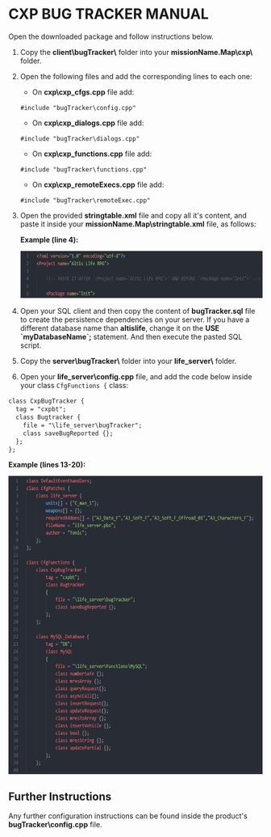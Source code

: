 # CXP BUG TRACKER MANUAL

Open the downloaded package and follow instructions below.

1. Copy the **client\\bugTracker\\** folder into your **missionName.Map\\cxp\\** folder.
2. Open the following files and add the corresponding lines to each one:
    - On **cxp\\cxp_cfgs.cpp** file add:
    ```sqf
    #include "bugTracker\config.cpp"
    ```
    - On **cxp\\cxp_dialogs.cpp** file add:
    ```sqf
    #include "bugTracker\dialogs.cpp"
    ```
    - On **cxp\\cxp_functions.cpp** file add:
    ```sqf
    #include "bugTracker\functions.cpp"
    ```
    - On **cxp\\cxp_remoteExecs.cpp** file add:
    ```sqf
    #include "bugTracker\remoteExec.cpp"
    ```

3. Open the provided **stringtable.xml** file and copy all it's content, and paste it inside your **missionName.Map\\stringtable.xml** file, as follows:

    **Example (line 4):**

    <img src="../images/Bugtracker/image1.png" style="width:6.5in;height:0.97222in" />

4. Open your SQL client and then copy the content of **bugTracker.sql** file to create the persistence dependencies on your server. If you have a different database name than **altislife**, change it on the **USE \`myDatabaseName\`;** statement. And then execute the pasted SQL script.
5. Copy the **server\\bugTracker\\** folder into your **life_server\\** folder.
6. Open your **life_server\\config.cpp** file, and add the code below inside your class ``` CfgFunctions { ``` class:

```sqf
class CxpBugTracker {
  tag = "cxpbt";
  class Bugtracker {
    file = "\life_server\bugTracker";
    class saveBugReported {};
  };
};
```
   
   **Example (lines 13-20):**

   <img src="../images/Bugtracker/image3.png" style="width:6.5in;height:6.13889in" />

## Further Instructions

Any further configuration instructions can be found inside the product's **bugTracker\\config.cpp** file.
